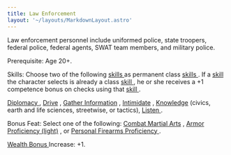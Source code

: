 ```yaml
---
title: Law Enforcement
layout: '~/layouts/MarkdownLayout.astro'
---
```

Law enforcement personnel include uniformed police, state troopers, federal
police, federal agents, SWAT team members, and military police.

Prerequisite: Age 20+.

Skills: Choose two of the following [ skills ](/modern.d20.srd/skills)
as permanent class [ skills ](/modern.d20.srd/skills) . If a [ skill](/modern.d20.srd/skills) the character selects is already a class [skill ](/modern.d20.srd/skills) , he or she receives a +1 competence
bonus on checks using that [ skill ](/modern.d20.srd/skills) .

[ Diplomacy ](/modern.d20.srd/skills/diplomacy) , [ Drive](/modern.d20.srd/skills/drive) , [ Gather Information](/modern.d20.srd/skills/gather.information) , [ Intimidate](/modern.d20.srd/skills/intimidate) , [ Knowledge](/modern.d20.srd/skills/knowledge) (civics, earth and life sciences,
streetwise, or tactics), [ Listen ](/modern.d20.srd/skills/listen) .

Bonus Feat: Select one of the following: [ Combat Martial Arts](/modern.d20.srd/feats/combat.martial.arts) , [ Armor Proficiency (light)](/modern.d20.srd/feats/armor.proficiency.light) , or [ Personal Firearms Proficiency ](/modern.d20.srd/feats/personal.firearms.proficiency) .

[ Wealth Bonus ](/modern.d20.srd/wealth/wealth.bonus) Increase: +1.

